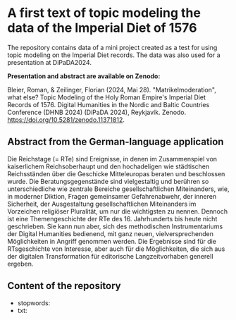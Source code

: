 # A first text of topic modeling the data of the Imperial Diet of 1576
The repository contains data of a mini project created as a test for using topic modeling on the Imperial Diet records. 
The data was also used for a presentation at DiPaDA2024. 

**Presentation and abstract are available on Zenodo:**

Bleier, Roman, & Zeilinger, Florian (2024, Mai 28). "Matrikelmoderation", what else? Topic Modeling of the Holy Roman Empire's Imperial Diet Records of 1576. Digital Humanities in the Nordic and Baltic Countries Conference (DHNB 2024) (DiPaDA 2024), Reykjavík. Zenodo. https://doi.org/10.5281/zenodo.11371812.

## Abstract from the German-language application
Die Reichstage (= RTe) sind Ereignisse, in denen im Zusammenspiel von kaiserlichem Reichsoberhaupt und den hochadeligen wie städtischen Reichsständen über die Geschicke Mitteleuropas beraten und beschlossen wurde. Die Beratungsgegenstände sind vielgestaltig und berühren so unterschiedliche wie zentrale Bereiche gesellschaftlichen Miteinanders, wie, in moderner Diktion, Fragen gemeinsamer Gefahrenabwehr, der inneren Sicherheit, der Ausgestaltung gesellschaftlichen Miteinanders im Vorzeichen religiöser Pluralität, um nur die wichtigsten zu nennen. Dennoch ist eine Themengeschichte der RTe des 16. Jahrhunderts bis heute nicht geschrieben. Sie kann nun aber, sich des methodischen Instrumentariums der Digital Humanities bedienend, mit ganz neuen, vielversprechenden Möglichkeiten in Angriff genommen werden. Die Ergebnisse sind für die RTsgeschichte von Interesse, aber auch für die Möglichkeiten, die sich aus der digitalen Transformation für editorische Langzeitvorhaben generell ergeben. 

## Content of the repository
- stopwords:
- txt:
